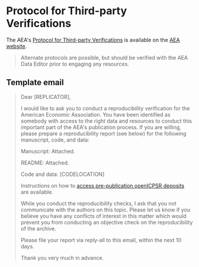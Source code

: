 # Protocol for Third-party Verifications

The AEA's [Protocol for Third-party Verifications](https://www.aeaweb.org/journals/data/policy-third-party) is available on the [AEA website](https://www.aeaweb.org/journals/data/policy-third-party). 

> Alternate protocols are possible, but should be verified with the AEA Data Editor prior to engaging any resources. 


## Template email 
> Dear [REPLICATOR],
> 
> I would like to ask you to conduct a reproducibility verification for the American Economic Association. You have been identified as somebody with access to the right data and resources to conduct this important part of the AEA's publication process. If you are willing, please prepare a reproducibility report (see below) for the following manuscript, code, and data:
> 
> Manuscript: Attached.
> 
> README: Attached.
> 
> Code and data: [CODELOCATION]
>
> Instructions on how to [access pre-publication openICPSR deposits](https://labordynamicsinstitute.github.io/replicability-training-curriculum/using-openicpsr-projects-prior-to-publication.html) are available.
>
> While you conduct the reproducibility checks, I ask that you not communicate with the authors on this topic. Please let us know if you believe you have any conflicts of interest in this matter which would prevent you from conducting an objective check on the reproducibility of the archive.
>
> Please file your report via reply-all to this email, within the next 10 days.
> 
> Thank you very much in advance.